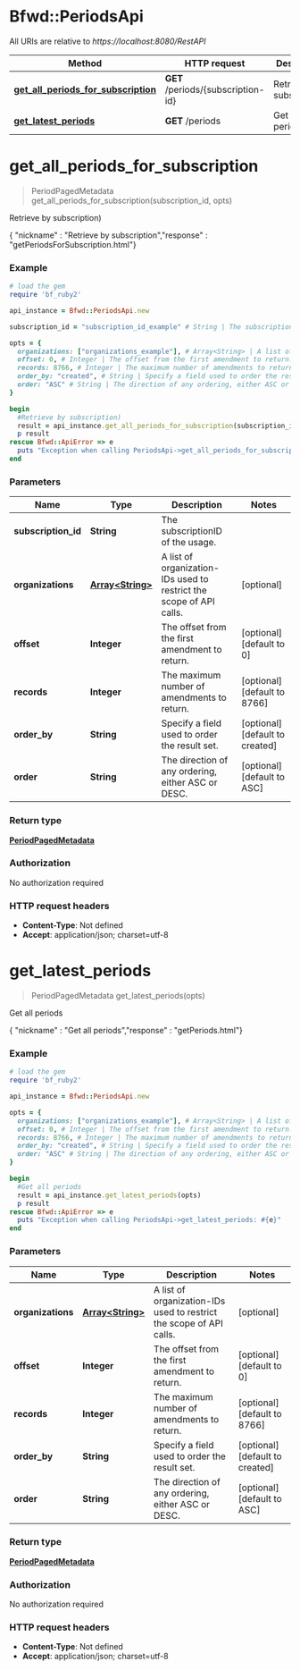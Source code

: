 # Bfwd::PeriodsApi

All URIs are relative to *https://localhost:8080/RestAPI*

Method | HTTP request | Description
------------- | ------------- | -------------
[**get_all_periods_for_subscription**](PeriodsApi.md#get_all_periods_for_subscription) | **GET** /periods/{subscription-id} | Retrieve by subscription)
[**get_latest_periods**](PeriodsApi.md#get_latest_periods) | **GET** /periods | Get all periods


# **get_all_periods_for_subscription**
> PeriodPagedMetadata get_all_periods_for_subscription(subscription_id, opts)

Retrieve by subscription)

{ \"nickname\" : \"Retrieve by subscription\",\"response\" : \"getPeriodsForSubscription.html\"}

### Example
```ruby
# load the gem
require 'bf_ruby2'

api_instance = Bfwd::PeriodsApi.new

subscription_id = "subscription_id_example" # String | The subscriptionID of the usage.

opts = { 
  organizations: ["organizations_example"], # Array<String> | A list of organization-IDs used to restrict the scope of API calls.
  offset: 0, # Integer | The offset from the first amendment to return.
  records: 8766, # Integer | The maximum number of amendments to return.
  order_by: "created", # String | Specify a field used to order the result set.
  order: "ASC" # String | The direction of any ordering, either ASC or DESC.
}

begin
  #Retrieve by subscription)
  result = api_instance.get_all_periods_for_subscription(subscription_id, opts)
  p result
rescue Bfwd::ApiError => e
  puts "Exception when calling PeriodsApi->get_all_periods_for_subscription: #{e}"
end
```

### Parameters

Name | Type | Description  | Notes
------------- | ------------- | ------------- | -------------
 **subscription_id** | **String**| The subscriptionID of the usage. | 
 **organizations** | [**Array&lt;String&gt;**](String.md)| A list of organization-IDs used to restrict the scope of API calls. | [optional] 
 **offset** | **Integer**| The offset from the first amendment to return. | [optional] [default to 0]
 **records** | **Integer**| The maximum number of amendments to return. | [optional] [default to 8766]
 **order_by** | **String**| Specify a field used to order the result set. | [optional] [default to created]
 **order** | **String**| The direction of any ordering, either ASC or DESC. | [optional] [default to ASC]

### Return type

[**PeriodPagedMetadata**](PeriodPagedMetadata.md)

### Authorization

No authorization required

### HTTP request headers

 - **Content-Type**: Not defined
 - **Accept**: application/json; charset=utf-8



# **get_latest_periods**
> PeriodPagedMetadata get_latest_periods(opts)

Get all periods

{ \"nickname\" : \"Get all periods\",\"response\" : \"getPeriods.html\"}

### Example
```ruby
# load the gem
require 'bf_ruby2'

api_instance = Bfwd::PeriodsApi.new

opts = { 
  organizations: ["organizations_example"], # Array<String> | A list of organization-IDs used to restrict the scope of API calls.
  offset: 0, # Integer | The offset from the first amendment to return.
  records: 8766, # Integer | The maximum number of amendments to return.
  order_by: "created", # String | Specify a field used to order the result set.
  order: "ASC" # String | The direction of any ordering, either ASC or DESC.
}

begin
  #Get all periods
  result = api_instance.get_latest_periods(opts)
  p result
rescue Bfwd::ApiError => e
  puts "Exception when calling PeriodsApi->get_latest_periods: #{e}"
end
```

### Parameters

Name | Type | Description  | Notes
------------- | ------------- | ------------- | -------------
 **organizations** | [**Array&lt;String&gt;**](String.md)| A list of organization-IDs used to restrict the scope of API calls. | [optional] 
 **offset** | **Integer**| The offset from the first amendment to return. | [optional] [default to 0]
 **records** | **Integer**| The maximum number of amendments to return. | [optional] [default to 8766]
 **order_by** | **String**| Specify a field used to order the result set. | [optional] [default to created]
 **order** | **String**| The direction of any ordering, either ASC or DESC. | [optional] [default to ASC]

### Return type

[**PeriodPagedMetadata**](PeriodPagedMetadata.md)

### Authorization

No authorization required

### HTTP request headers

 - **Content-Type**: Not defined
 - **Accept**: application/json; charset=utf-8



